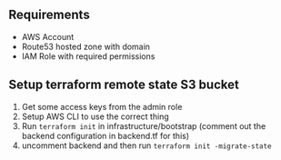## Requirements

- AWS Account
- Route53 hosted zone with domain
- IAM Role with required permissions

## Setup terraform remote state S3 bucket

1. Get some access keys from the admin role
2. Setup AWS CLI to use the correct thing
3. Run `terraform init` in infrastructure/bootstrap (comment out the backend configuration in backend.tf for this)
4. uncomment backend and then run `terraform init -migrate-state`
